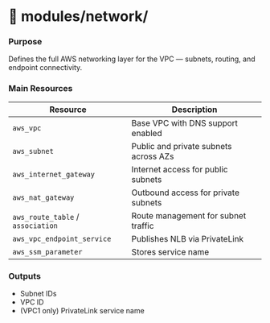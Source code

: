 # 📗 **modules/network/**

### **Purpose**

Defines the full AWS networking layer for the VPC — subnets, routing, and endpoint connectivity.

### **Main Resources**

| Resource                          | Description                                 |
| --------------------------------- | ------------------------------------------- |
| `aws_vpc`                         | Base VPC with DNS support enabled           |
| `aws_subnet`                      | Public and private subnets across AZs       |
| `aws_internet_gateway`            | Internet access for public subnets          |
| `aws_nat_gateway`                 | Outbound access for private subnets         |
| `aws_route_table` / `association` | Route management for subnet traffic         |
| `aws_vpc_endpoint_service`        | Publishes NLB via PrivateLink               |
| `aws_ssm_parameter`               | Stores service name                         |

### **Outputs**

* Subnet IDs
* VPC ID
* (VPC1 only) PrivateLink service name